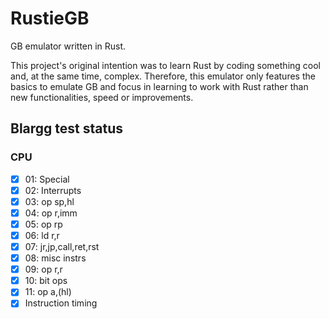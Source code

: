 # RustieGB

GB emulator written in Rust. 

This project's original intention was to learn Rust by coding something cool and, at the same time, complex. Therefore, this emulator only features the basics to emulate GB and focus in learning to work with Rust rather than new functionalities, speed or improvements.

## Blargg test status

### CPU
- [X] 01: Special
- [x] 02: Interrupts
- [x] 03: op sp,hl
- [x] 04: op r,imm
- [x] 05: op rp
- [x] 06: ld r,r
- [x] 07: jr,jp,call,ret,rst
- [x] 08: misc instrs
- [x] 09: op r,r
- [x] 10: bit ops
- [x] 11: op a,(hl)
- [x] Instruction timing
